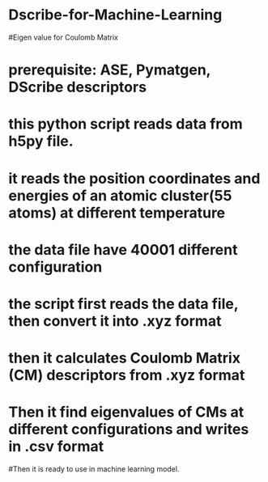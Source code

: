 # Dscribe-for-Machine-Learning
#Eigen value for Coulomb Matrix
# prerequisite: ASE, Pymatgen, DScribe descriptors
# this python script reads data from h5py file.
# it reads the position coordinates and energies of an atomic cluster(55 atoms) at different temperature
# the data file have 40001 different configuration
# the script first reads the data file, then convert it into .xyz format
# then it calculates Coulomb Matrix (CM) descriptors from .xyz format
# Then it find eigenvalues of CMs at different configurations and writes in .csv format
#Then it is ready to  use in machine learning model.
